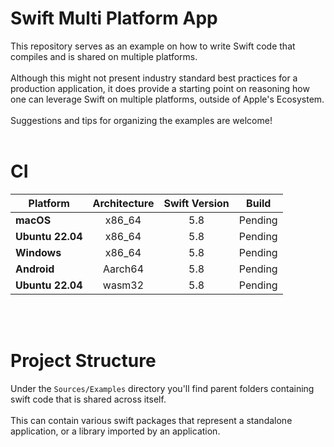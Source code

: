 # Swift Multi Platform App

This repository serves as an example on how to write Swift code that compiles and is shared on multiple platforms.
<br/> <br/>
Although this might not present industry standard best practices for a production application, it does provide a starting point on reasoning how one can leverage Swift on multiple platforms, outside of Apple's Ecosystem.
<br/> <br/>
Suggestions and tips for organizing the examples are welcome!
<br/> <br/>

# CI 

| Platform | **Architecture** | **Swift Version** | **Build** |
|---|:---:|:---:|:---:|
| **macOS**        | x86_64 | 5.8 | Pending |
| **Ubuntu 22.04** | x86_64 | 5.8 | Pending |
| **Windows** | x86_64 | 5.8 | Pending |
| **Android** | Aarch64 | 5.8 | Pending
| **Ubuntu 22.04** | wasm32 | 5.8 | Pending|
<br/> <br/>

# Project Structure

Under the `Sources/Examples` directory you'll find parent folders containing swift code that is shared across itself. 
<br/> <br/>
This can contain various swift packages that represent a standalone application, or a library imported by an application.
